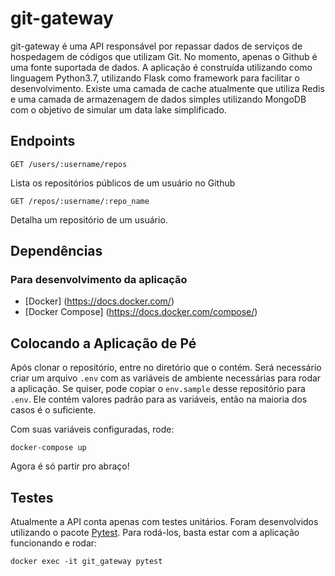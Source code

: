 # git-gateway

git-gateway é uma API responsável por repassar dados de serviços de hospedagem de códigos que utilizam Git. No momento, apenas o Github é uma fonte suportada de dados. 
A aplicação é construída utilizando como linguagem Python3.7, utilizando Flask como framework para facilitar o desenvolvimento. Existe uma camada de cache atualmente que utiliza Redis e uma camada de armazenagem de dados simples utilizando MongoDB com o objetivo de simular um data lake simplificado.

## Endpoints

`GET /users/:username/repos`

Lista os repositórios públicos de um usuário no Github

`GET /repos/:username/:repo_name`

Detalha um repositório de um usuário. 

## Dependências 

### Para desenvolvimento da aplicação

- [Docker] (https://docs.docker.com/)
- [Docker Compose] (https://docs.docker.com/compose/)

## Colocando a Aplicação de Pé

Após clonar o repositório, entre no diretório que o contém. 
Será necessário criar um arquivo `.env` com as variáveis de ambiente necessárias para rodar a aplicação. Se quiser, pode copiar o `env.sample` desse repositório para `.env`. Ele contém valores padrão para as variáveis, então na maioria dos casos é o suficiente. 

Com suas variáveis configuradas, rode: 

```shell
docker-compose up
```
Agora é só partir pro abraço! 


## Testes

Atualmente a API conta apenas com testes unitários. Foram desenvolvidos utilizando o pacote [Pytest](https://docs.pytest.org/en/stable/getting-started.html). Para rodá-los, basta estar com a aplicação funcionando e rodar:
```shell
docker exec -it git_gateway pytest
```
